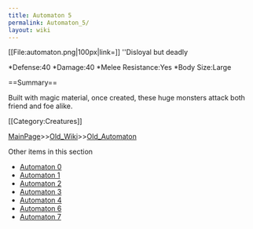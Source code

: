 ```yaml
---
title: Automaton 5
permalink: Automaton_5/
layout: wiki
---
```

[[File:automaton.png|100px|link=]]
''Disloyal but deadly

*Defense:40
*Damage:40
*Melee Resistance:Yes
*Body Size:Large

==Summary==

Built with magic material, once created, these huge monsters attack both friend and foe alike.

[[Category:Creatures]]

[MainPage](/keeperrl_wiki/ "wikilink")>>[Old_Wiki](/keeperrl_wiki/Old_Wiki "wikilink")>>[Old_Automaton](/keeperrl_wiki/Old_Automaton "wikilink")

Other items in this section
-    [Automaton 0](/keeperrl_wiki/Automaton_0 "wikilink")
-    [Automaton 1](/keeperrl_wiki/Automaton_1 "wikilink")
-    [Automaton 2](/keeperrl_wiki/Automaton_2 "wikilink")
-    [Automaton 3](/keeperrl_wiki/Automaton_3 "wikilink")
-    [Automaton 4](/keeperrl_wiki/Automaton_4 "wikilink")
-    [Automaton 6](/keeperrl_wiki/Automaton_6 "wikilink")
-    [Automaton 7](/keeperrl_wiki/Automaton_7 "wikilink")
